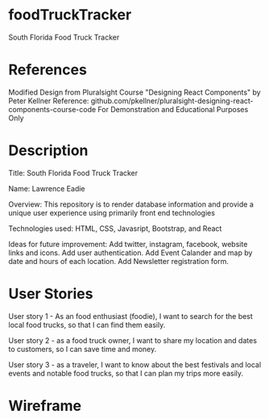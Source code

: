 # foodTruckTracker
South Florida Food Truck Tracker

# References
Modified Design from Pluralsight Course "Designing React Components" by Peter Kellner
Reference: github.com/pkellner/pluralsight-designing-react-components-course-code
For Demonstration and Educational Purposes Only

# Description
Title: South Florida Food Truck Tracker

Name: Lawrence Eadie

Overview: This repository is to render database information and provide a unique user experience using primarily front end technologies

Technologies used: HTML, CSS, Javasript, Bootstrap, and React

Ideas for future improvement: Add twitter, instagram, facebook, website links and icons. Add user authentication. Add Event Calander and map by date and hours of each location. Add Newsletter registration form.

# User Stories
User story 1 - As an food enthusiast (foodie), I want to search for the best local food trucks, so that I can find them easily.

User story 2 - as a food truck owner, I want to share my location and dates to customers, so I can save time and money.

User story 3 - as a traveler, I want to know about the best festivals and local events and notable food trucks, so that I can plan my trips more easily.

# Wireframe



